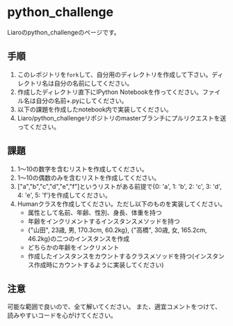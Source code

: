 # python_challenge
Liaroのpython_challengeのページです。

## 手順
1. このレポジトリを`fork`して、自分用のディレクトリを作成して下さい。ディレクトリ名は自分の名前にしてください。
2. 作成したディレクトリ直下にIPython Notebookを作ってください。ファイル名は自分の名前+.pyにしてください。
3. 以下の課題を作成したnotebook内で実装してください。
4. Liaro/python_challengeリポジトリのmasterブランチにプルリクエストを送ってください。

## 課題
1. 1〜10の数字を含むリストを作成してください。
2. 1〜10の偶数のみを含むリストを作成してください。
3. ["a","b","c","d","e","f"]というリストがある前提で{0: 'a', 1: 'b', 2: 'c', 3: 'd', 4: 'e', 5: 'f'}を作成してください。
4. Humanクラスを作成してください。ただし以下のものを実装してください。
    - 属性として名前、年齢、性別、身長、体重を持つ
    - 年齢をインクリメントするインスタンスメソッドを持つ
    - {"山田", 23歳, 男, 170.3cm, 60.2kg}, {"高橋", 30歳, 女, 165.2cm, 46.2kg}の二つのインスタンスを作成
    - どちらかの年齢をインクリメント
    - 作成したインスタンスをカウントするクラスメソッドを持つ(インスタンス作成時にカウントするように実装してください)

## 注意
可能な範囲で良いので、全て解いてください。
また、適宜コメントをつけて、読みやすいコードを心がけてください。
